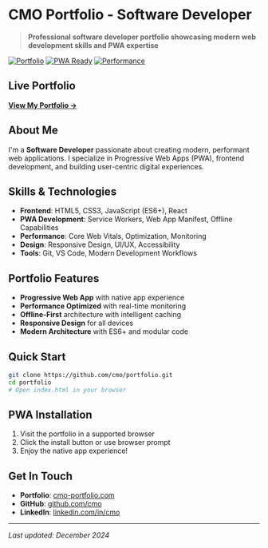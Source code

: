 # CMO Portfolio - Software Developer

> **Professional software developer portfolio showcasing modern web development skills and PWA expertise**

[![Portfolio](https://img.shields.io/badge/Portfolio-Live-brightgreen.svg)](https://cmo-portfolio.com)
[![PWA Ready](https://img.shields.io/badge/PWA-Ready-brightgreen.svg)](https://web.dev/progressive-web-apps/)
[![Performance](https://img.shields.io/badge/Performance-Optimized-orange.svg)](https://web.dev/performance/)

## **Live Portfolio**
**[View My Portfolio →](https://cmo-portfolio.com)**

## **About Me**
I'm a **Software Developer** passionate about creating modern, performant web applications. I specialize in Progressive Web Apps (PWA), frontend development, and building user-centric digital experiences.

## **Skills & Technologies**
- **Frontend**: HTML5, CSS3, JavaScript (ES6+), React
- **PWA Development**: Service Workers, Web App Manifest, Offline Capabilities
- **Performance**: Core Web Vitals, Optimization, Monitoring
- **Design**: Responsive Design, UI/UX, Accessibility
- **Tools**: Git, VS Code, Modern Development Workflows

## **Portfolio Features**
- **Progressive Web App** with native app experience
- **Performance Optimized** with real-time monitoring
- **Offline-First** architecture with intelligent caching
- **Responsive Design** for all devices
- **Modern Architecture** with ES6+ and modular code

## **Quick Start**
```bash
git clone https://github.com/cmo/portfolio.git
cd portfolio
# Open index.html in your browser
```

## **PWA Installation**
1. Visit the portfolio in a supported browser
2. Click the install button or use browser prompt
3. Enjoy the native app experience!

## **Get In Touch**
- **Portfolio**: [cmo-portfolio.com](https://cmo-portfolio.com)
- **GitHub**: [github.com/cmo](https://github.com/cmo)
- **LinkedIn**: [linkedin.com/in/cmo](https://linkedin.com/in/cmo)

---

*Last updated: December 2024*
